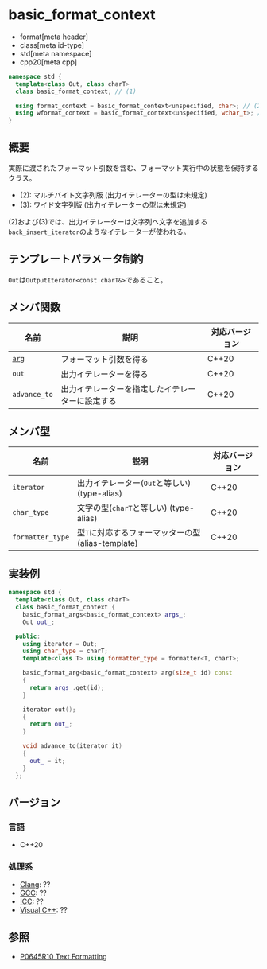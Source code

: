 # basic_format_context

* format[meta header]
* class[meta id-type]
* std[meta namespace]
* cpp20[meta cpp]

```cpp
namespace std {
  template<class Out, class charT>
  class basic_format_context; // (1)

  using format_context = basic_format_context<unspecified, char>; // (2)
  using wformat_context = basic_format_context<unspecified, wchar_t>; // (3)
}
```

## 概要
実際に渡されたフォーマット引数を含む、フォーマット実行中の状態を保持するクラス。

* (2): マルチバイト文字列版 (出力イテレーターの型は未規定)
* (3): ワイド文字列版 (出力イテレーターの型は未規定)

(2)および(3)では、出力イテレーターは文字列へ文字を追加する`back_insert_iterator`のようなイテレーターが使われる。

## テンプレートパラメータ制約

`Out`は`OutputIterator<const charT&>`であること。

## メンバ関数

| 名前                                 | 説明                                             | 対応バージョン |
|--------------------------------------|--------------------------------------------------|----------------|
| [`arg`](basic_format_context/arg.md) | フォーマット引数を得る                           | C++20          |
| `out`                                | 出力イテレーターを得る                           | C++20          |
| `advance_to`                         | 出力イテレーターを指定したイテレーターに設定する | C++20          |

## メンバ型

| 名前             | 説明                                               | 対応バージョン |
|------------------|----------------------------------------------------|----------------|
| `iterator`       | 出力イテレーター(`Out`と等しい) (type-alias)       | C++20          |
| `char_type`      | 文字の型(`charT`と等しい) (type-alias)             | C++20          |
| `formatter_type` | 型`T`に対応するフォーマッターの型 (alias-template) | C++20          |

## 実装例
```cpp
namespace std {
  template<class Out, class charT>
  class basic_format_context {
    basic_format_args<basic_format_context> args_;
    Out out_;

  public:
    using iterator = Out;
    using char_type = charT;
    template<class T> using formatter_type = formatter<T, charT>;

    basic_format_arg<basic_format_context> arg(size_t id) const
    {
      return args_.get(id);
    }

    iterator out();
    {
      return out_;
    }

    void advance_to(iterator it)
    {
      out_ = it;
    }
  };
```

## バージョン
### 言語
- C++20

### 処理系
- [Clang](/implementation.md#clang): ??
- [GCC](/implementation.md#gcc): ??
- [ICC](/implementation.md#icc): ??
- [Visual C++](/implementation.md#visual_cpp): ??

## 参照

* [P0645R10 Text Formatting](http://www.open-std.org/jtc1/sc22/wg21/docs/papers/2019/p0645r10.html)
